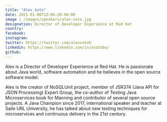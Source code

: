 ```yaml
---
title: "Alex Soto"
date: 2021-01-06T13:04:28-06:00
image : /images/speakers/alex-soto.jpg
designation: Director of Developer Experience at Red Hat
country: 
facebook: 
instagram: 
twitter: https://twitter.com/alexsotob
linkedin: https://www.linkedin.com/in/asotobu/
github: 
---
```


Alex is a Director of Developer Experience at Red Hat. He is passionate about Java world, software automation and he believes in the open source software model.
 
 Alex is the creator of NoSQLUnit project, member of JSR374 (Java API for JSON Processing) Expert Group, the co-author of Testing Java Microservices book for Manning and contributor of several open source projects. A Java Champion since 2017, international speaker and teacher at Salle URL University, he has talked about new testing techniques for microservices and continuous delivery in the 21st century.

